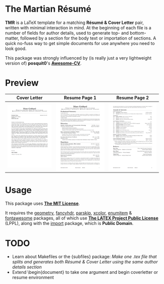 # The Martian Résumé 
**TMR** is a LaTeX template for a matching **Résumé & Cover Letter** pair, written with minimal interaction in mind. At the beginning of each file is a number of fields for author details, used to generate top- and bottom-matter, followed by a section for the body text or importation of sections. A quick no-fuss way to get simple documents for use anywhere you need to look good.

This package was strongly influenced by (is really just a very lightweight version of) **posquit0**'s [**Awesome-CV**](https://github.com/posquit0/Awesome-CV).

# Preview
| Cover Letter | Resume Page 1 | Resume Page 2 |
|:---:|:---:|:---:|
| [![Cover Letter](/examples/coverletter.png?raw=true)](examples/coverletter-example.pdf) | [![Résumé Page 1](/examples/resume1.png?raw=true)](examples/resume-example.pdf) | [![Résumé Page 2](/examples/resume2.png?raw=true)](examples/resume-example.pdf) |

# Usage
This package uses [**The MIT License**](https://opensource.org/licenses/MIT). 

It requires the [geometry](http://mirror.aarnet.edu.au/pub/CTAN/macros/latex/contrib/geometry/geometry.pdf), [fancyhdr](http://mirror.aarnet.edu.au/pub/CTAN/macros/latex/contrib/fancyhdr/fancyhdr.pdf), [parskip](http://mirror.aarnet.edu.au/pub/CTAN/macros/latex/contrib/parskip/parskip-doc.pdf), [xcolor](http://mirror.aarnet.edu.au/pub/CTAN/macros/latex/contrib/xcolor/xcolor.pdf), [enumitem](http://mirror.aarnet.edu.au/pub/CTAN/macros/latex/contrib/enumitem/enumitem.pdf) & [fontawesome](http://mirror.aarnet.edu.au/pub/CTAN/fonts/fontawesome/doc/fontawesome.pdf) packages, all of which use [**The LATEX Project Public License**](http://www.latex-project.org/lppl) (LPPL), along with the [import](http://mirror.aarnet.edu.au/pub/CTAN/macros/latex/contrib/import/import.pdf) package, which is **Public Domain**.

# TODO
- Learn about Makefiles or the {subfiles} package: *Make one .tex file that splits and generates both Résumé & Cover Letter using the same author details section*
- Extend \begin{document} to take one argument and begin coverletter or resume environment